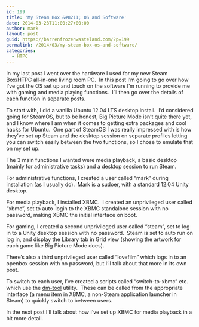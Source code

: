 ```yaml
---
id: 199
title: 'My Steam Box &#8211; OS and Software'
date: 2014-03-23T11:00:27+00:00
author: mark
layout: post
guid: https://barrenfrozenwasteland.com/?p=199
permalink: /2014/03/my-steam-box-os-and-software/
categories:
  - HTPC
---
```

In my last post I went over the hardware I used for my new Steam Box/HTPC all-in-one living room PC.  In this post I&#8217;m going to go over how I&#8217;ve got the OS set up and touch on the software I&#8217;m running to provide me with gaming and media playing functions.  I&#8217;ll then go over the details of each function in separate posts.

To start with, I did a vanilla Ubuntu 12.04 LTS desktop install.  I&#8217;d considered going for SteamOS, but to be honest, Big Picture Mode isn&#8217;t quite there yet, and I know where I am when it comes to getting extra packages and cool hacks for Ubuntu.  One part of SteamOS I was really impressed with is how they&#8217;ve set up Steam and the desktop session on separate profiles letting you can switch easily between the two functions, so I chose to emulate that on my set up.

The 3 main functions I wanted were media playback, a basic desktop (mainly for administrative tasks) and a desktop session to run Steam.

For administrative functions, I created a user called &#8220;mark&#8221; during installation (as I usually do).  Mark is a sudoer, with a standard 12.04 Unity desktop.

For media playback, I installed XBMC.  I created an unprivileged user called &#8220;xbmc&#8221;, set to auto-login to the XBMC standalone session with no password, making XBMC the initial interface on boot.

For gaming, I created a second unprivileged user called &#8220;steam&#8221;, set to log in to a Unity desktop session with no password.  Steam is set to auto run on log in, and display the Library tab in Grid view (showing the artwork for each game like Big Picture Mode does).

There&#8217;s also a third unprivileged user called &#8220;lovefilm&#8221; which logs in to an openbox session with no password, but I&#8217;ll talk about that more in its own post.

To switch to each user, I&#8217;ve created a scripts called &#8220;switch-to-xbmc&#8221; etc. which use the [dm-tool](http://manpages.ubuntu.com/manpages/trusty/en/man1/dm-tool.1.html) utility.  These can be called from the appropriate interface (a menu item in XBMC, a non-Steam application launcher in Steam) to quickly switch to between users.

In the next post I&#8217;ll talk about how I&#8217;ve set up XBMC for media playback in a bit more detail.
